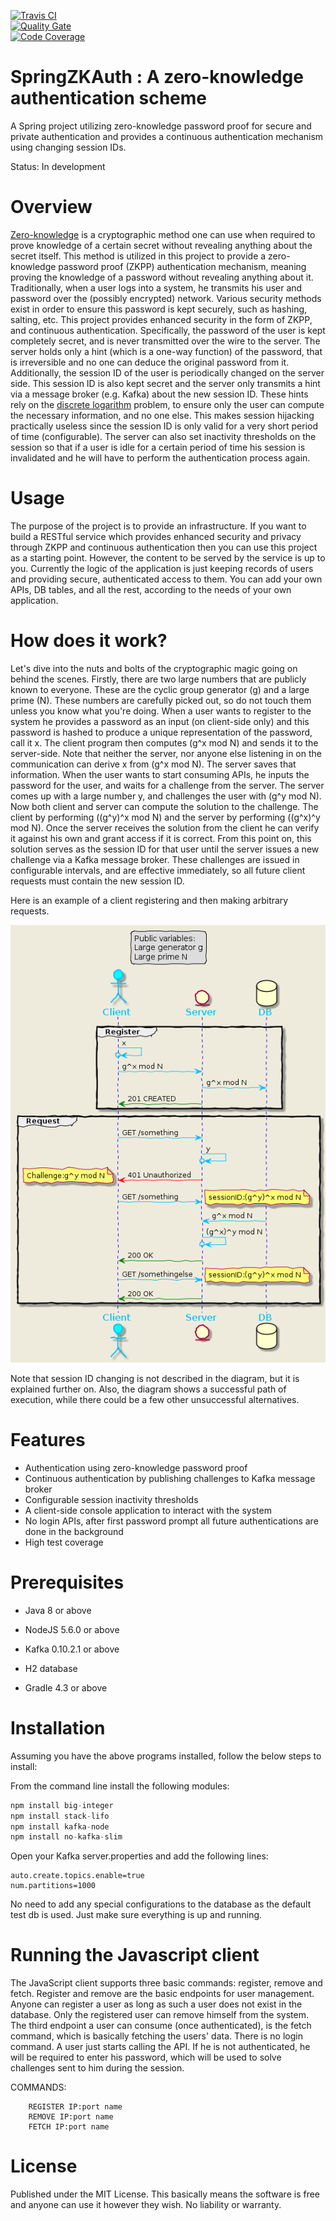 [![Travis CI](https://travis-ci.org/maxamel/SpringZKAuth.svg)](https://travis-ci.org/maxamel/SpringZKAuth)<br/>
[![Quality Gate](https://sonarcloud.io/api/badges/gate?key=SpringZKAuth)](https://sonarcloud.io/api/badges/gate?key=SpringZKAuth)<br/>
[![Code Coverage](https://sonarcloud.io/api/badges/measure?key=SpringZKAuth&metric=coverage)](https://sonarcloud.io/api/badges/measure?key=SpringZKAuth&metric=coverage)<br/>

# SpringZKAuth : A zero-knowledge authentication scheme

A Spring project utilizing zero-knowledge password proof for secure and private authentication and provides a continuous authentication mechanism using changing session IDs.

Status: In development

# Overview

[Zero-knowledge](https://en.wikipedia.org/wiki/Zero-knowledge_proof) is a cryptographic method one can use when required to prove knowledge of a certain secret without revealing anything about the secret itself.
This method is utilized in this project to provide a zero-knowledge password proof (ZKPP) authentication mechanism, meaning proving the knowledge of a password without revealing anything about it. Traditionally, when a user logs into a system, he transmits his user and password over the (possibly encrypted) network. Various security methods exist in order to ensure this password is kept securely, such as hashing, salting, etc. 
This project provides enhanced security in the form of ZKPP, and continuous authentication. Specifically, the password of the user is kept completely secret, and is never transmitted over the wire to the server. The server holds only a hint (which is a one-way function) of the password, that is irreversible and no one can deduce the original password from it. Additionally, the session ID of the user is periodically changed on the server side. This session ID is also kept secret and the server only transmits a hint via a message broker (e.g. Kafka) about the new session ID. These hints rely on the [discrete logarithm](https://en.wikipedia.org/wiki/Discrete_logarithm) problem, to ensure only the user can compute the necessary information, and no one else. This makes session hijacking practically useless since the session ID is only valid for a very short period of time (configurable). 
The server can also set inactivity thresholds on the session so that if a user is idle for a certain period of time his session is invalidated and he will have to perform the authentication process again.

# Usage

The purpose of the project is to provide an infrastructure. If you want to build a RESTful service which provides enhanced security and privacy through ZKPP and continuous authentication then you can use this project as a starting point.
However, the content to be served by the service is up to you. Currently the logic of the application is just keeping records of users and providing secure, authenticated access to them. You can add your own APIs, DB tables, and all the rest, according to the needs of your own application.


# How does it work?

Let's dive into the nuts and bolts of the cryptographic magic going on behind the scenes.
Firstly, there are two large numbers that are publicly known to everyone. These are the cyclic group generator (g) and a large prime (N). These numbers are carefully picked out, so do not touch them unless you know what you're doing. 
When a user wants to register to the system he provides a password as an input (on client-side only) and this password is hashed to produce a unique representation of the password, call it x. The client program then computes (g^x mod N) and sends it to the server-side. Note that neither the server, nor anyone else listening in on the communication can derive x from (g^x mod N). The server saves that information. When the user wants to start consuming APIs, he inputs the password for the user, and waits for a challenge from the server. The server comes up with a large number y, and challenges the user with (g^y mod N). Now both client and server can compute the solution to the challenge. The client by performing ((g^y)^x mod N) and the server by performing ((g^x)^y mod N). Once the server receives the solution from the client he can verify it against his own and grant access if it is correct. From this point on, this solution serves as the session ID for that user until the server issues a new challenge via a Kafka message broker. These challenges are issued in configurable intervals, and are effective immediately, so all future client requests must contain the new session ID.

Here is an example of a client registering and then making arbitrary requests.

<p align="center">
  <img src="https://github.com/maxamel/SpringZKAuth/blob/master/diagram.png" />
</p>

Note that session ID changing is not described in the diagram, but it is explained further on. Also, the diagram shows a successful path of execution, while there could be a few other unsuccessful alternatives.


# Features

* Authentication using zero-knowledge password proof
* Continuous authentication by publishing challenges to Kafka message broker
* Configurable session inactivity thresholds
* A client-side console application to interact with the system
* No login APIs, after first password prompt all future authentications are done in the background
* High test coverage

# Prerequisites

* Java 8 or above

* NodeJS 5.6.0 or above

* Kafka 0.10.2.1 or above

* H2 database

* Gradle 4.3 or above

# Installation

Assuming you have the above programs installed, follow the below steps to install:

From the command line install the following modules:
```javascript
npm install big-integer
npm install stack-lifo
npm install kafka-node
npm install no-kafka-slim
```

Open your Kafka server.properties and add the following lines:
```
auto.create.topics.enable=true
num.partitions=1000
```

No need to add any special configurations to the database as the default test db is used. Just make sure everything is up and running. 

# Running the Javascript client

The JavaScript client supports three basic commands: register, remove and fetch. Register and remove are the basic endpoints for user management. Anyone can register a user as long as such a user does not exist in the database. Only the registered user can remove himself from the system. 
The third endpoint a user can consume (once authenticated), is the fetch command, which is basically fetching the users' data. There is no login command. A user just starts calling the API. If he is not authenticated, he will be required to enter his password, which will be used to solve challenges sent to him during the session. 

COMMANDS: 

        REGISTER IP:port name
        REMOVE IP:port name
        FETCH IP:port name



# License

Published under the MIT License. This basically means the software is free and anyone can use it however they wish. No liability or warranty.

